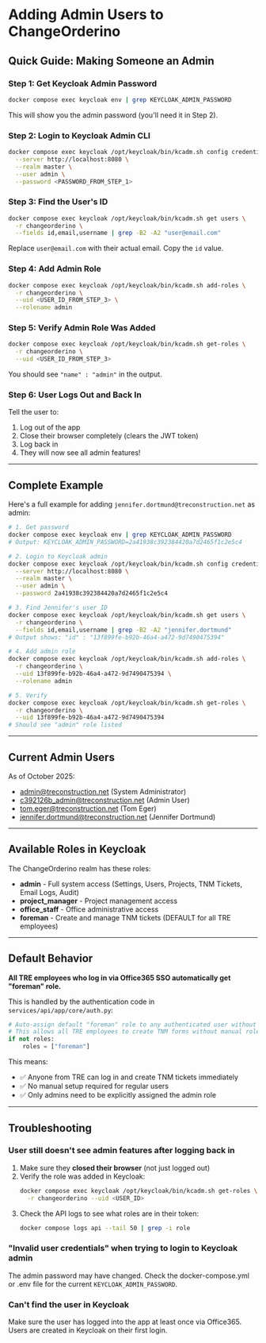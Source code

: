 # Adding Admin Users to ChangeOrderino

## Quick Guide: Making Someone an Admin

### Step 1: Get Keycloak Admin Password
```bash
docker compose exec keycloak env | grep KEYCLOAK_ADMIN_PASSWORD
```
This will show you the admin password (you'll need it in Step 2).

### Step 2: Login to Keycloak Admin CLI
```bash
docker compose exec keycloak /opt/keycloak/bin/kcadm.sh config credentials \
  --server http://localhost:8080 \
  --realm master \
  --user admin \
  --password <PASSWORD_FROM_STEP_1>
```

### Step 3: Find the User's ID
```bash
docker compose exec keycloak /opt/keycloak/bin/kcadm.sh get users \
  -r changeorderino \
  --fields id,email,username | grep -B2 -A2 "user@email.com"
```
Replace `user@email.com` with their actual email. Copy the `id` value.

### Step 4: Add Admin Role
```bash
docker compose exec keycloak /opt/keycloak/bin/kcadm.sh add-roles \
  -r changeorderino \
  --uid <USER_ID_FROM_STEP_3> \
  --rolename admin
```

### Step 5: Verify Admin Role Was Added
```bash
docker compose exec keycloak /opt/keycloak/bin/kcadm.sh get-roles \
  -r changeorderino \
  --uid <USER_ID_FROM_STEP_3>
```
You should see `"name" : "admin"` in the output.

### Step 6: User Logs Out and Back In
Tell the user to:
1. Log out of the app
2. Close their browser completely (clears the JWT token)
3. Log back in
4. They will now see all admin features!

---

## Complete Example

Here's a full example for adding `jennifer.dortmund@treconstruction.net` as admin:

```bash
# 1. Get password
docker compose exec keycloak env | grep KEYCLOAK_ADMIN_PASSWORD
# Output: KEYCLOAK_ADMIN_PASSWORD=2a41938c392384420a7d2465f1c2e5c4

# 2. Login to Keycloak admin
docker compose exec keycloak /opt/keycloak/bin/kcadm.sh config credentials \
  --server http://localhost:8080 \
  --realm master \
  --user admin \
  --password 2a41938c392384420a7d2465f1c2e5c4

# 3. Find Jennifer's user ID
docker compose exec keycloak /opt/keycloak/bin/kcadm.sh get users \
  -r changeorderino \
  --fields id,email,username | grep -B2 -A2 "jennifer.dortmund"
# Output shows: "id" : "13f899fe-b92b-46a4-a472-9d7490475394"

# 4. Add admin role
docker compose exec keycloak /opt/keycloak/bin/kcadm.sh add-roles \
  -r changeorderino \
  --uid 13f899fe-b92b-46a4-a472-9d7490475394 \
  --rolename admin

# 5. Verify
docker compose exec keycloak /opt/keycloak/bin/kcadm.sh get-roles \
  -r changeorderino \
  --uid 13f899fe-b92b-46a4-a472-9d7490475394
# Should see "admin" role listed
```

---

## Current Admin Users

As of October 2025:
- admin@treconstruction.net (System Administrator)
- c392126b_admin@treconstruction.net (Admin User)
- tom.eger@treconstruction.net (Tom Eger)
- jennifer.dortmund@treconstruction.net (Jennifer Dortmund)

---

## Available Roles in Keycloak

The ChangeOrderino realm has these roles:
- **admin** - Full system access (Settings, Users, Projects, TNM Tickets, Email Logs, Audit)
- **project_manager** - Project management access
- **office_staff** - Office administrative access
- **foreman** - Create and manage TNM tickets (DEFAULT for all TRE employees)

---

## Default Behavior

**All TRE employees who log in via Office365 SSO automatically get "foreman" role.**

This is handled by the authentication code in `services/api/app/core/auth.py`:

```python
# Auto-assign default "foreman" role to any authenticated user without specific roles
# This allows all TRE employees to create TNM forms without manual role assignment
if not roles:
    roles = ["foreman"]
```

This means:
- ✅ Anyone from TRE can log in and create TNM tickets immediately
- ✅ No manual setup required for regular users
- ✅ Only admins need to be explicitly assigned the admin role

---

## Troubleshooting

### User still doesn't see admin features after logging back in

1. Make sure they **closed their browser** (not just logged out)
2. Verify the role was added in Keycloak:
   ```bash
   docker compose exec keycloak /opt/keycloak/bin/kcadm.sh get-roles \
     -r changeorderino --uid <USER_ID>
   ```
3. Check the API logs to see what roles are in their token:
   ```bash
   docker compose logs api --tail 50 | grep -i role
   ```

### "Invalid user credentials" when trying to login to Keycloak admin

The admin password may have changed. Check the docker-compose.yml or .env file for the current `KEYCLOAK_ADMIN_PASSWORD`.

### Can't find the user in Keycloak

Make sure the user has logged into the app at least once via Office365. Users are created in Keycloak on their first login.
